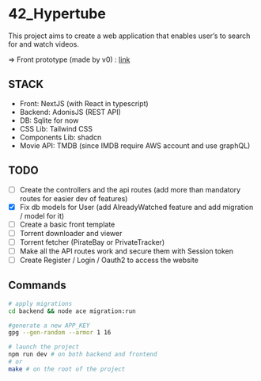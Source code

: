 # 42_Hypertube

This project aims to create a web application that enables user’s to search for and
watch videos.

=> Front prototype (made by v0) : [link](https://v0.dev/chat/simple-streaming-website-dxwD7slikKg?b=b_lL5zpOHzJLe)


## STACK

- Front: NextJS (with React in typescript)
- Backend: AdonisJS (REST API)
- DB: Sqlite for now
- CSS Lib: Tailwind CSS
- Components Lib: shadcn
- Movie API: TMDB (since IMDB require AWS account and use graphQL)

## TODO

- [ ] Create the controllers and the api routes (add more than mandatory routes for easier dev of features)
- [x] Fix db models for User (add AlreadyWatched feature and add migration / model for it)
- [ ] Create a basic front template
- [ ] Torrent downloader and viewer
- [ ] Torrent fetcher (PirateBay or PrivateTracker)
- [ ] Make all the API routes work and secure them with Session token
- [ ] Create Register / Login / Oauth2 to access the website

## Commands

```bash
# apply migrations
cd backend && node ace migration:run

#generate a new APP_KEY
gpg --gen-random --armor 1 16

# launch the project
npm run dev # on both backend and frontend
# or
make # on the root of the project
```
